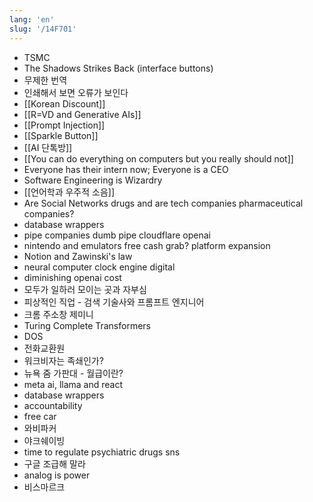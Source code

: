 ```yaml
---
lang: 'en'
slug: '/14F701'
---
```


- TSMC
- The Shadows Strikes Back (interface buttons)
- 무제한 번역
- 인쇄해서 보면 오류가 보인다
- [[Korean Discount]]
- [[R=VD and Generative AIs]]
- [[Prompt Injection]]
- [[Sparkle Button]]
- [[AI 단톡방]]
- [[You can do everything on computers but you really should not]]
- Everyone has their intern now; Everyone is a CEO
- Software Engineering is Wizardry
- [[언어학과 우주적 소음]]
- Are Social Networks drugs and are tech companies pharmaceutical companies?
- database wrappers
- pipe companies dumb pipe cloudflare openai
- nintendo and emulators free cash grab? platform expansion
- Notion and Zawinski's law
- neural computer clock engine digital
- diminishing openai cost
- 모두가 일하러 모이는 곳과 자부심
- 피상적인 직업 - 검색 기술사와 프롬프트 엔지니어
- 크롬 주소창 제미니
- Turing Complete Transformers
- DOS
- 전화교환원
- 워크비자는 족쇄인가?
- 뉴욕 줌 가판대 - 월급이란?
- meta ai, llama and react
- database wrappers
- accountability
- free car
- 와비파커
- 야크쉐이빙
- time to regulate psychiatric drugs sns
- 구글 조급해 말라
- analog is power
- 비스마르크
